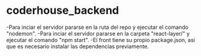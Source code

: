 # coderhouse_backend
-Para inciar el servidor pararse en la ruta del repo y ejecutar el comando "nodemon".
-Para inciar el servidor pararse en la carpeta "react-layer/" y ejecutar el comando "npm start".
-El front tiene su propio package.json, asi que es necesario instalar las dependencias previamente.
